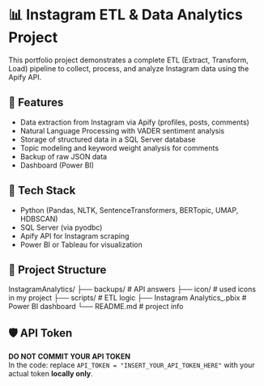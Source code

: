 # 📊 Instagram ETL & Data Analytics Project

This portfolio project demonstrates a complete ETL (Extract, Transform, Load) pipeline to collect, process, and analyze Instagram data using the Apify API.

## 🚀 Features

- Data extraction from Instagram via Apify (profiles, posts, comments)
- Natural Language Processing with VADER sentiment analysis
- Storage of structured data in a SQL Server database
- Topic modeling and keyword weight analysis for comments
- Backup of raw JSON data
- Dashboard (Power BI)

## 🧰 Tech Stack

- Python (Pandas, NLTK, SentenceTransformers, BERTopic, UMAP, HDBSCAN)
- SQL Server (via pyodbc)
- Apify API for Instagram scraping
- Power BI or Tableau for visualization

## 📂 Project Structure

InstagramAnalytics/
├── backups/ # API answers
├── icon/ # used icons in my project
├── scripts/ # ETL logic
├── Instagram Analytics_.pbix # Power BI dashboard
└── README.md # project info


## 🛡️ API Token

**DO NOT COMMIT YOUR API TOKEN**  
In the code: replace `API_TOKEN = "INSERT_YOUR_API_TOKEN_HERE"` with your actual token **locally only**.
